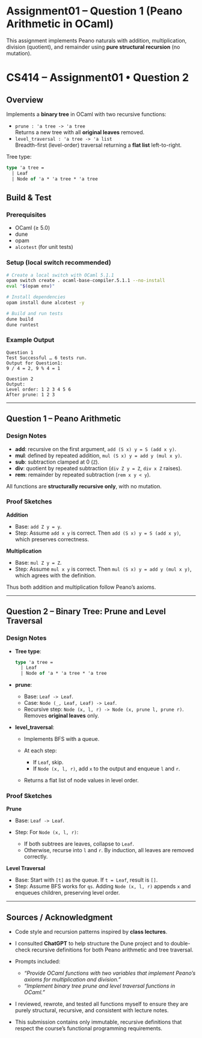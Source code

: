 # Assignment01 – Question 1 (Peano Arithmetic in OCaml)

This assignment implements Peano naturals with addition, multiplication, division (quotient), and remainder using **pure structural recursion** (no mutation).

# CS414 – Assignment01 • Question 2

## Overview
Implements a **binary tree** in OCaml with two recursive functions:

- `prune : 'a tree -> 'a tree`  
  Returns a new tree with all **original leaves** removed.
- `level_traversal : 'a tree -> 'a list`  
  Breadth-first (level-order) traversal returning a **flat list** left-to-right.

Tree type:
```ocaml
type 'a tree =
  | Leaf
  | Node of 'a * 'a tree * 'a tree
````

## Build & Test

### Prerequisites

* OCaml (≥ 5.0)
* dune
* opam
* `alcotest` (for unit tests)

### Setup (local switch recommended)

```bash
# Create a local switch with OCaml 5.1.1
opam switch create . ocaml-base-compiler.5.1.1 --no-install
eval "$(opam env)"

# Install dependencies
opam install dune alcotest -y

# Build and run tests
dune build
dune runtest
```

### Example Output

```
Question 1
Test Successful … 6 tests run.
Output for Question1:
9 / 4 = 2, 9 % 4 = 1

Question 2
Output:
Level order: 1 2 3 4 5 6
After prune: 1 2 3
```

---

## Question 1 – Peano Arithmetic

### Design Notes

* **add**: recursive on the first argument, `add (S x) y = S (add x y)`.
* **mul**: defined by repeated addition, `mul (S x) y = add y (mul x y)`.
* **sub**: subtraction clamped at 0 (`Z`).
* **div**: quotient by repeated subtraction (`div Z y = Z`, `div x Z` raises).
* **rem**: remainder by repeated subtraction (`rem x y < y`).

All functions are **structurally recursive only**, with no mutation.

### Proof Sketches

**Addition**

* Base: `add Z y = y`.
* Step: Assume `add x y` is correct. Then
  `add (S x) y = S (add x y)`, which preserves correctness.

**Multiplication**

* Base: `mul Z y = Z`.
* Step: Assume `mul x y` is correct. Then
  `mul (S x) y = add y (mul x y)`, which agrees with the definition.

Thus both addition and multiplication follow Peano’s axioms.

---

## Question 2 – Binary Tree: Prune and Level Traversal

### Design Notes

* **Tree type**:

  ```ocaml
  type 'a tree =
    | Leaf
    | Node of 'a * 'a tree * 'a tree
  ```

* **prune**:

  * Base: `Leaf -> Leaf`.
  * Case: `Node (_, Leaf, Leaf) -> Leaf`.
  * Recursive step: `Node (x, l, r) -> Node (x, prune l, prune r)`.
    Removes **original leaves** only.

* **level\_traversal**:

  * Implements BFS with a queue.
  * At each step:

    * If `Leaf`, skip.
    * If `Node (x, l, r)`, add `x` to the output and enqueue `l` and `r`.
  * Returns a flat list of node values in level order.

### Proof Sketches

**Prune**

* Base: `Leaf -> Leaf`.
* Step: For `Node (x, l, r)`:

  * If both subtrees are leaves, collapse to `Leaf`.
  * Otherwise, recurse into `l` and `r`.
    By induction, all leaves are removed correctly.

**Level Traversal**

* Base: Start with `[t]` as the queue. If `t = Leaf`, result is `[]`.
* Step: Assume BFS works for `qs`.
  Adding `Node (x, l, r)` appends `x` and enqueues children, preserving level order.

---

## Sources / Acknowledgment

* Code style and recursion patterns inspired by **class lectures**.
* I consulted **ChatGPT** to help structure the Dune project and to double-check recursive definitions for both Peano arithmetic and tree traversal.
* Prompts included:

  * *“Provide OCaml functions with two variables that implement Peano’s axioms for multiplication and division.”*
  * *“Implement binary tree prune and level traversal functions in OCaml.”*
* I reviewed, rewrote, and tested all functions myself to ensure they are purely structural, recursive, and consistent with lecture notes.
* This submission contains only immutable, recursive definitions that respect the course’s functional programming requirements.
